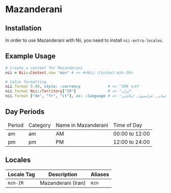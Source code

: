 <!-- This file has been generated. Source: languages/_template.md.erb -->

# Mazanderani

## Installation

In order to use Mazanderani with Nii, you need to install `nii-extra-locales`.

## Example Usage

``` ruby
# Create a context for Mazanderani
nii = Nii::Context.new "mzn" # => #<Nii::Context:mzn-IR>

# Value formatting
nii.format 9.99, style: :currency            # => "IRR ۹٫۹۹"
nii.format Nii::Territory["IR"]              # => "ایران"
nii.format ["de", "fr", "it"], as: :language # => "آلمانی, فرانسوی, ایتالیایی"
```

## Day Periods


<table>
  <thead>
    <tr>
      <td>Period</td>
      <td>Category</td>
      <td>Name in Mazanderani</td>
      <td>Time of Day</td>
    </tr>
  </thead>
  <tbody>
    <tr>
      <td>am</td>
      <td>am</td>
      <td>AM</td>
      <td>00:00 to 12:00</td>
    </tr>
    <tr>
      <td>pm</td>
      <td>pm</td>
      <td>PM</td>
      <td>12:00 to 24:00</td>
    </tr>
  </tbody>
</table>



## Locales

<table>
  <thead>
    <tr>
      <th>Locale Tag</th>
      <th>Description</th>
      <th>Aliases</th>
    </tr>
  </thead>
  <tbody>
    <tr>
      <td><code>mzn-IR</code></td>
      <td>Mazanderani (Iran)</td>
      <td><code>mzn</code></td>
    </tr>
  </tbody>
</table>

